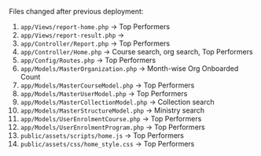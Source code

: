 Files changed after previous deployment:

1. `app/Views/report-home.php`                ->      Top Performers
1. `app/Views/report-result.php`              ->      
2. `app/Controller/Report.php`                ->      Top Performers
3. `app/Controller/Home.php`                  ->      Course search, org search, Top Performers
1. `app/Config/Routes.php`                    ->      Top Performers
4. `app/Models/MasterOrganization.php`        ->      Month-wise Org Onboarded Count
5. `app/Models/MasterCourseModel.php`         ->      Top Performers
5. `app/Models/MasterUserModel.php`           ->      Top Performers
7. `app/Models/MasterCollectionModel.php`     ->      Collection search
8. `app/Models/MasterStructureModel.php`      ->      Ministry search
8. `app/Models/UserEnrolmentCourse.php`       ->      Top Performers
8. `app/Models/UserEnrolmentProgram.php`      ->      Top Performers
9. `public/assets/scripts/home.js`            ->      Top Performers
10. `public/assets/css/home_style.css`        ->      Top Performers